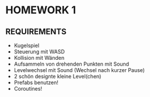 # HOMEWORK 1


## REQUIREMENTS
* Kugelspiel
* Steuerung mit WASD
* Kollision mit Wänden
* Aufsammeln von drehenden Punkten mit Sound
* Levelwechsel mit Sound (Wechsel nach kurzer Pause)
* 2 schön designte kleine Level(chen)
* Prefabs benutzen!
* Coroutines!
